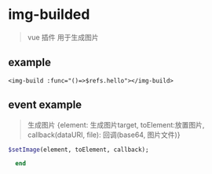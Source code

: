 # img-builded

> vue 插件 用于生成图片

## example

`<img-build :func="()=>$refs.hello"></img-build>`

## event example
  > 生成图片 <param> {element: 生成图片target, toElement:放置图片, callback(dataURI, file): 回调(base64, 图片文件)}

```ruby
$setImage(element, toElement, callback);

  end
```
